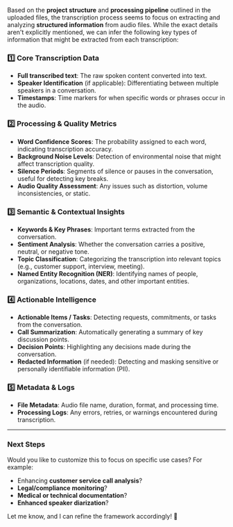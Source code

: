 Based on the **project structure** and **processing pipeline** outlined in the uploaded files, the transcription process seems to focus on extracting and analyzing **structured information** from audio files. While the exact details aren't explicitly mentioned, we can infer the following key types of information that might be extracted from each transcription:

### **1️⃣ Core Transcription Data**

- **Full transcribed text**: The raw spoken content converted into text.
- **Speaker Identification** (if applicable): Differentiating between multiple speakers in a conversation.
- **Timestamps**: Time markers for when specific words or phrases occur in the audio.

### **2️⃣ Processing & Quality Metrics**

- **Word Confidence Scores**: The probability assigned to each word, indicating transcription accuracy.
- **Background Noise Levels**: Detection of environmental noise that might affect transcription quality.
- **Silence Periods**: Segments of silence or pauses in the conversation, useful for detecting key breaks.
- **Audio Quality Assessment**: Any issues such as distortion, volume inconsistencies, or static.

### **3️⃣ Semantic & Contextual Insights**

- **Keywords & Key Phrases**: Important terms extracted from the conversation.
- **Sentiment Analysis**: Whether the conversation carries a positive, neutral, or negative tone.
- **Topic Classification**: Categorizing the transcription into relevant topics (e.g., customer support, interview, meeting).
- **Named Entity Recognition (NER)**: Identifying names of people, organizations, locations, dates, and other important entities.

### **4️⃣ Actionable Intelligence**

- **Actionable Items / Tasks**: Detecting requests, commitments, or tasks from the conversation.
- **Call Summarization**: Automatically generating a summary of key discussion points.
- **Decision Points**: Highlighting any decisions made during the conversation.
- **Redacted Information** (if needed): Detecting and masking sensitive or personally identifiable information (PII).

### **5️⃣ Metadata & Logs**

- **File Metadata**: Audio file name, duration, format, and processing time.
- **Processing Logs**: Any errors, retries, or warnings encountered during transcription.

---

### **Next Steps**

Would you like to customize this to focus on specific use cases? For example:

- Enhancing **customer service call analysis**?
- **Legal/compliance monitoring**?
- **Medical or technical documentation**?
- **Enhanced speaker diarization**?

Let me know, and I can refine the framework accordingly! 🚀
